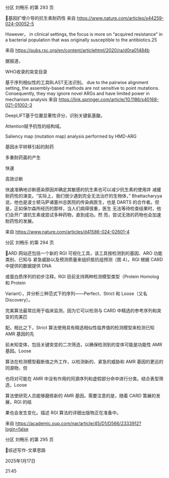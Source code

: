 分区 刘畅乐 的第 293 页

基因扩增介导的抗生素耐药性
来自 <https://www.nature.com/articles/s44259-024-00052-5>

However， in clinical settings, the focus is more on “acquired resistance” in
a bacterial population that was originally susceptible to the antibiotics.25

来自 <https://pubs.rsc.org/en/content/articlehtml/2020/ra/d0ra01484b>

据报道，

WHO收录的突变目录

基于序列相似性的工具BLAST无法识别。 due to the pairwise alignment setting, the
assembly-based methods are not sensitive to point mutations. Consequently, they
may ignore novel ARGs and have limited power in mechanism analysis
来自 <https://link.springer.com/article/10.1186/s40168-021-01002-3>

DeepLIFT基于位置显著性评分，识别关键氨基酸。

Attention赋予抗性的结构域。

Saliency map (mutation map) analysis performed by  HMD-ARG

基因水平转移引起的耐药

多重耐药菌的产生

快速

高效诊断

快速准确地诊断感染原因并确定其敏感的抗生素也可以减少抗生素的使用并
减缓耐药性的演变。“实际上，我们很少遇到完全无法治疗的生物体，”
Bhattacharyya 说，他也是波士顿马萨诸塞州总医院的传染病医生，也是
DARTS 的合作者。但是，正如保尔森所经历的那样，当人们病得很重，医生
无法等待检查结果时，他们会开广谱抗生素或尝试多种药物，直到成功。然
而，尝试无效的药物也会加速耐药性的发展。

来自 <https://www.nature.com/articles/d41586-024-02601-4>

分区 刘畅乐 的第 294 页

ARD 网站还包括一个新的 RGI 可视化工具，该工具按检测到的基因、ARO 功能类别、已知与
紧急威胁以及预测质量来组织抵抗组预测（图 4）。RGI 根据 CARD 中提供的数据提供 DNA

或蛋白质序列的初步注释。RGI 目前支持两种检测模型类型（Protein Homolog 和 Protein

Variant），并分析三种范式下的序列——Perfect、Strict 和 Loose（又名 Discovery）。

完美算法最常应用于临床监测，因为它可以检测与 CARD 中精选的参考序列和突变的完美匹

配。相比之下，Strict 算法使用具有精选相似性临界值的检测模型来检测已知 AMR 基因的先

前未知变体，包括关键突变的二次筛选，以确保检测到的变体可能是功能性 AMR 基因。Loose

算法在检测模型截断值之外工作，以检测新的、紧急的威胁和 AMR 基因的更远的同源物，但

也将对可能在 AMR 中没有作用的同源序列和虚假部分命中进行分类。结合表型筛选，Loose

算法使研究人员能够磨练新的 AMR 基因。需要注意的是，随着 CARD 策展的发展，RGI 的结

果也会发生变化。描述 RGI 算法的详细出版物正在准备中。

来自 <https://academic.oup.com/nar/article/45/D1/D566/2333912?login=false>

分区 刘畅乐 的第 295 页

综述写作-文章思路

2025年1月17日

21:45